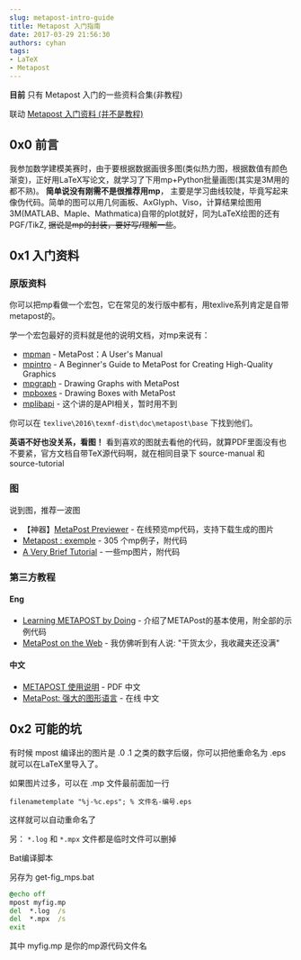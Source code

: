 ```yaml
---
slug: metapost-intro-guide
title: Metapost 入门指南
date: 2017-03-29 21:56:30
authors: cyhan
tags:
- LaTeX
- Metapost
---
```

**目前** 只有 Metapost 入门的一些资料合集(非教程)

联动 [Metapost 入门资料 (并不是教程)](http://wenda.latexstudio.net/article/1022)

<!-- truncate -->

## 0x0 前言

我参加数学建模美赛时，由于要根据数据画很多图(类似热力图，根据数值有颜色渐变)，正好用LaTeX写论文，就学习了下用mp+Python批量画图(其实是3M用的都不熟)。
**简单说没有刚需不是很推荐用mp**，
主要是学习曲线较陡，毕竟写起来像伪代码。简单的图可以用几何画板、AxGlyph、Viso，计算结果绘图用3M(MATLAB、Maple、Mathmatica)自带的plot就好，同为LaTeX绘图的还有PGF/TikZ, ~~据说是mp的封装，要好写/理解一些~~。

## 0x1 入门资料

### 原版资料
你可以把mp看做一个宏包，它在常见的发行版中都有，用texlive系列肯定是自带metapost的。

学一个宏包最好的资料就是他的说明文档，对mp来说有：

- [mpman](http://texdoc.net/texmf-dist/doc/metapost/base/mpman.pdf) - 
   MetaPost：A User's Manual
- [mpintro](http://texdoc.net/texmf-dist/doc/metapost/base/mpintro.pdf) - 
   A Beginner's Guide to MetaPost for Creating High-Quality Graphics
- [mpgraph](http://texdoc.net/texmf-dist/doc/metapost/base/mpgraph.pdf) - 
   Drawing Graphs with MetaPost
- [mpboxes](http://tug.org/metapost/src/manual/mpboxes.pdf) - 
   Drawing Boxes with MetaPost
- [mplibapi](http://tug.org/metapost/src/manual/mplibapi.pdf) - 
   这个讲的是API相关，暂时用不到

你可以在 `texlive\2016\texmf-dist\doc\metapost\base` 下找到他们。

**英语不好也没关系，看图！** 看到喜欢的图就去看他的代码，就算PDF里面没有也不要紧，官方文档自带TeX源代码啊，就在相同目录下 source-manual 和 source-tutorial 

### 图
说到图，推荐一波图

- 【神器】[MetaPost Previewer](http://www.tlhiv.org/mppreview/) - 
   在线预览mp代码，支持下载生成的图片
- [Metapost : exemple](http://tex.loria.fr/prod-graph/zoonekynd/metapost/metapost.html) - 
   305 个mp例子，附代码
- [A Very Brief Tutorial](http://www.ursoswald.ch/metapost/tutorial.html) - 
   一些mp图片，附代码


### 第三方教程
#### Eng

- [Learning METAPOST by Doing](http://www.latexstudio.net/archives/455) - 
   介绍了METAPost的基本使用，附全部的示例代码
- [MetaPost on the Web](https://www.tug.org/metapost.html) - 
   我仿佛听到有人说: "干货太少，我收藏夹还没满"


#### 中文

- [METAPOST 使用说明](http://www.latexstudio.net/old/books/metapost/METAPOSTcn.pdf) - 
   PDF 中文
- [MetaPost: 强大的图形语言](http://www.ctex.org/documents/shredder/metapost.html) - 
   在线 中文



## 0x2 可能的坑

有时候 mpost 编译出的图片是 .0 .1 之类的数字后缀，你可以把他重命名为 .eps 就可以在LaTeX里导入了。



如果图片过多，可以在 .mp 文件最前面加一行 
```
filenametemplate "%j-%c.eps"; % 文件名-编号.eps
```
这样就可以自动重命名了



另：
`*.log` 和 `*.mpx` 文件都是临时文件可以删掉


Bat编译脚本

另存为 get-fig_mps.bat

```cmd
@echo off
mpost myfig.mp
del  *.log  /s
del  *.mpx  /s
exit
```

其中 myfig.mp 是你的mp源代码文件名

